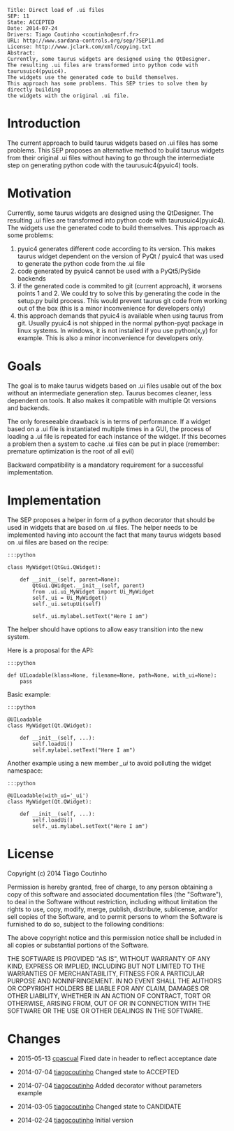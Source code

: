 	Title: Direct load of .ui files
	SEP: 11
	State: ACCEPTED
	Date: 2014-07-24
	Drivers: Tiago Coutinho <coutinho@esrf.fr>
	URL: http://www.sardana-controls.org/sep/?SEP11.md
	License: http://www.jclark.com/xml/copying.txt
	Abstract:
	Currently, some taurus widgets are designed using the QtDesigner.
	The resulting .ui files are transformed into python code with taurusuic4(pyuic4).
	The widgets use the generated code to build themselves.
	This approach has some problems. This SEP tries to solve them by directly building
	the widgets with the original .ui file.





Introduction
============

The current approach to build taurus widgets based on .ui files has some problems. This SEP proposes an alternative method to build taurus widgets from their original .ui files without having to go through the intermediate step on generating python code with the taurusuic4(pyuic4) tools.

Motivation
==========

Currently, some taurus widgets are designed using the QtDesigner. The resulting .ui files are transformed into python code with taurusuic4(pyuic4). The widgets use the generated code to build themselves. This approach as some problems:

  1. pyuic4 generates different code according to its version. This makes taurus widget dependent on the version of PyQt / pyuic4 that was used to generate the python code from the .ui file
  2. code generated by pyuic4 cannot be used with a PyQt5/PySide backends
  3. if the generated code is commited to git (current approach), it worsens points 1 and 2.
     We could try to solve this by generating the code in the setup.py build process. This would prevent taurus git code from working out of the box (this is a minor inconvenience for developers only)
  4. this approach demands that pyuic4 is available when using taurus from git. Usually pyuic4 is not shipped in the normal python-pyqt package in linux systems. In windows, it is not installed if you use python(x,y) for example. This is also a minor inconvenience for developers only.

Goals
=====

The goal is to make taurus widgets based on .ui files usable out of the box without an intermediate generation step. Taurus becomes cleaner, less dependent on tools. It also makes it compatible with multiple Qt versions and backends.

The only foreseeable drawback is in terms of performance. If a widget based on a .ui file is instantiated multiple times in a GUI, the process of loading a .ui file is repeated for each instance of the widget. If this becomes a problem then a system to cache .ui files can be put in place (remember: premature optimization is the root of all evil)

Backward compatibility is a mandatory requirement for a successful implementation.

Implementation
==============

The SEP proposes a helper in form of a python decorator that should be used in widgets that are based on .ui files.
The helper needs to be implemented having into account the fact that many taurus widgets based on .ui files are based on the recipe:

    :::python

    class MyWidget(QtGui.QWidget):

        def __init__(self, parent=None):
            QtGui.QWidget.__init__(self, parent)
            from .ui.ui_MyWidget import Ui_MyWidget
            self._ui = Ui_MyWidget()
            self._ui.setupUi(self)
            
            self._ui.mylabel.setText("Here I am")

The helper should have options to allow easy transition into the new system.

Here is a proposal for the API:

    :::python

    def UILoadable(klass=None, filename=None, path=None, with_ui=None):
        pass

Basic example:

    :::python

    @UILoadable
    class MyWidget(Qt.QWidget):

        def __init__(self, ...):
            self.loadUi()
            self.mylabel.setText("Here I am")


Another example using a new member *_ui* to avoid polluting the widget namespace:

    :::python

    @UILoadable(with_ui='_ui')
    class MyWidget(Qt.QWidget):

        def __init__(self, ...):
            self.loadUi()
            self._ui.mylabel.setText("Here I am")


License
=======

Copyright (c) 2014 Tiago Coutinho

Permission is hereby granted, free of charge, to any person obtaining
a copy of this software and associated documentation files (the
"Software"), to deal in the Software without restriction, including
without limitation the rights to use, copy, modify, merge, publish,
distribute, sublicense, and/or sell copies of the Software, and to
permit persons to whom the Software is furnished to do so, subject to
the following conditions:

The above copyright notice and this permission notice shall be included
in all copies or substantial portions of the Software.

THE SOFTWARE IS PROVIDED "AS IS", WITHOUT WARRANTY OF ANY KIND,
EXPRESS OR IMPLIED, INCLUDING BUT NOT LIMITED TO THE WARRANTIES OF
MERCHANTABILITY, FITNESS FOR A PARTICULAR PURPOSE AND NONINFRINGEMENT.
IN NO EVENT SHALL THE AUTHORS OR COPYRIGHT HOLDERS BE LIABLE FOR ANY
CLAIM, DAMAGES OR OTHER LIABILITY, WHETHER IN AN ACTION OF CONTRACT,
TORT OR OTHERWISE, ARISING FROM, OUT OF OR IN CONNECTION WITH THE
SOFTWARE OR THE USE OR OTHER DEALINGS IN THE SOFTWARE.

Changes
=======

* 2015-05-13
[cpascual](https://sourceforge.net/u/cpascual/) Fixed date in header to reflect acceptance date

* 2014-07-04 [tiagocoutinho](https://sourceforge.net/u/tiagocoutinho/)
  Changed state to ACCEPTED

* 2014-07-04 [tiagocoutinho](https://sourceforge.net/u/tiagocoutinho/)
  Added decorator without parameters example

* 2014-03-05 [tiagocoutinho](https://sourceforge.net/u/tiagocoutinho/)
  Changed state to CANDIDATE

* 2014-02-24 [tiagocoutinho](https://sourceforge.net/u/tiagocoutinho/)
  Initial version
 
